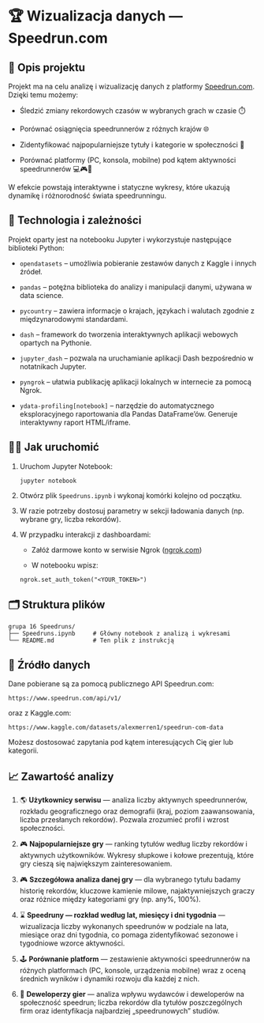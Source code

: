 
# 🏆 Wizualizacja danych — Speedrun.com

## 📖 Opis projektu


Projekt ma na celu analizę i wizualizację danych z platformy [Speedrun.com](https://www.speedrun.com). Dzięki temu możemy:

-   Śledzić zmiany rekordowych czasów w wybranych grach w czasie ⏱️
    
-   Porównać osiągnięcia speedrunnerów z różnych krajów 🌐
    
-   Zidentyfikować najpopularniejsze tytuły i kategorie w społeczności 🎯
    
-   Porównać platformy (PC, konsola, mobilne) pod kątem aktywności speedrunnerów 💻🎮📱
    

W efekcie powstają interaktywne i statyczne wykresy, które ukazują dynamikę i różnorodność świata speedrunningu.

## 🧰 Technologia i zależności

Projekt oparty jest na notebooku Jupyter i wykorzystuje następujące biblioteki Python:

-  `opendatasets` – umożliwia pobieranie zestawów danych z Kaggle i innych źródeł.

-  `pandas` – potężna biblioteka do analizy i manipulacji danymi, używana w data science.

-  `pycountry` – zawiera informacje o krajach, językach i walutach zgodnie z międzynarodowymi standardami.

-  `dash` – framework do tworzenia interaktywnych aplikacji webowych opartych na Pythonie.

-  `jupyter_dash` – pozwala na uruchamianie aplikacji Dash bezpośrednio w notatnikach Jupyter.

-  `pyngrok` – ułatwia publikację aplikacji lokalnych w internecie za pomocą Ngrok.

-  `ydata-profiling[notebook]` – narzędzie do automatycznego eksploracyjnego raportowania dla Pandas DataFrame’ów. Generuje interaktywny raport HTML/iframe.

    

## 🏃‍♂️ Jak uruchomić

1.  Uruchom Jupyter Notebook:
    
    ```
    jupyter notebook
    ```
    
2.  Otwórz plik `Speedruns.ipynb` i wykonaj komórki kolejno od początku.
    
3.  W razie potrzeby dostosuj parametry w sekcji ładowania danych (np. wybrane gry, liczba rekordów).

4. W przypadku interakcji z dashboardami:
    
    -   Załóż darmowe konto w serwisie Ngrok ([ngrok.com](https://ngrok.com))
        
    -   W notebooku wpisz:
    
    ```
    ngrok.set_auth_token("<YOUR_TOKEN>")
    ```
    

## 🗂️ Struktura plików

```
grupa 16 Speedruns/
├── Speedruns.ipynb     # Główny notebook z analizą i wykresami
└── README.md           # Ten plik z instrukcją
```

## 🔗 Źródło danych

Dane pobierane są za pomocą publicznego API Speedrun.com:

```
https://www.speedrun.com/api/v1/
```

oraz z Kaggle.com:

```
https://www.kaggle.com/datasets/alexmerren1/speedrun-com-data
```

Możesz dostosować zapytania pod kątem interesujących Cię gier lub kategorii.

## 📈 Zawartość analizy

1.  🌎 **Użytkownicy serwisu** — analiza liczby aktywnych speedrunnerów, rozkładu geograficznego oraz demografii (kraj, poziom zaawansowania, liczba przesłanych rekordów). Pozwala zrozumieć profil i wzrost społeczności.
    
2.  🎮 **Najpopularniejsze gry** — ranking tytułów według liczby rekordów i aktywnych użytkowników. Wykresy słupkowe i kołowe prezentują, które gry cieszą się największym zainteresowaniem.
    
3.  🎮 **Szczegółowa analiza danej gry** — dla wybranego tytułu badamy historię rekordów, kluczowe kamienie milowe, najaktywniejszych graczy oraz różnice między kategoriami gry (np. any%, 100%).
    
4.  ⌛ **Speedruny — rozkład według lat, miesięcy i dni tygodnia** — wizualizacja liczby wykonanych speedrunów w podziale na lata, miesiące oraz dni tygodnia, co pomaga zidentyfikować sezonowe i tygodniowe wzorce aktywności.
    
5.  🕹️ **Porównanie platform** — zestawienie aktywności speedrunnerów na różnych platformach (PC, konsole, urządzenia mobilne) wraz z oceną średnich wyników i dynamiki rozwoju dla każdej z nich.
    
6.  💼 **Deweloperzy gier** — analiza wpływu wydawców i deweloperów na społeczność speedrun; liczba rekordów dla tytułów poszczególnych firm oraz identyfikacja najbardziej „speedrunowych” studiów.
